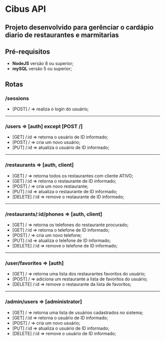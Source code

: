 # Cibus API

## Projeto desenvolvido para gerênciar o cardápio diario de restaurantes e marmitarias

## Pré-requisitos

* __NodeJS__ versão 8 ou superior;
* __mySQL__ versão 5 ou superior;

## Rotas

### /sessions

* [POST] / => realiza o login do usuário;

------

### /users => [auth] except [POST /]

* [GET]     /:id  => retorna o usuário de ID informado;
* [POST]    /     => cria um novo usuário;
* [PUT]     /:id  => atualiza o usuário de ID informado;

------

### /restaurants => [auth, client]

* [GET]     /     => retorna todos os restaurantes com cliente ATIVO;
* [GET]     /:id  => retorna o restaurante de ID informado;
* [POST]    /     => cria um novo restaurante;
* [PUT]     /:id  => atualiza o restaurante de ID informado;
* [DELETE]  /:id  => remove o restaurante de ID informado;

------

### /restaurants/:id/phones => [auth, client]

* [GET]     /     => retorna os telefones do restaurante procurado;
* [GET]     /:id  => retorna o telefone de ID informado;
* [POST]    /     => cria um novo telefone;
* [PUT]     /:id  => atualiza o telefone de ID informado;
* [DELETE]  /:id  => remove o telefone de ID informado;

------

### /user/favorites => [auth]

* [GET]     /     => retorna uma lista dos restaurantes favoritos do usuário;
* [POST]    /     => adiciona um restaurante a lista de favoritos do usuário;
* [DELETE]  /:id  => remove o restaurante da lista de favoritos;

------

### /admin/users => [administrator]

* [GET]     /     => retorna uma lista de usuários cadastrados no sistema;
* [GET]     /:id  => retorna o usuário de ID informado;
* [POST]    /     => cria um novo usuário;
* [PUT]     /:id  => atualiza o usuário de ID informado;
* [DELETE]  /:id  => remove o usuário de ID informado;
